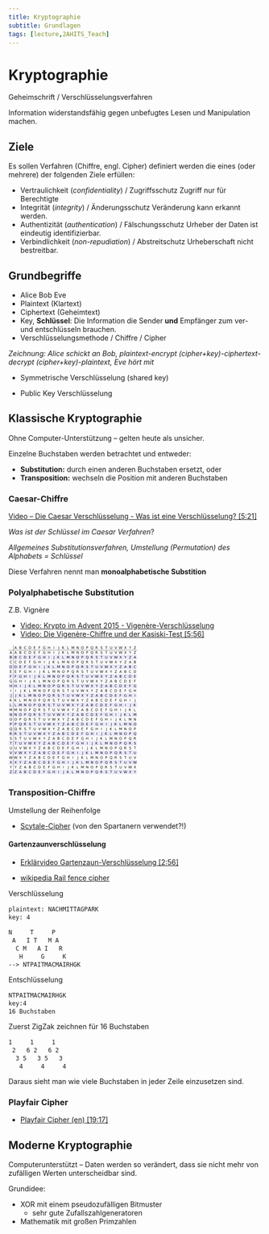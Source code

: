 ```yaml
---
title: Kryptographie
subtitle: Grundlagen
tags: [lecture,2AHITS_Teach]
---
```


# Kryptographie

Geheimschrift / Verschlüsselungsverfahren

Information widerstandsfähig gegen unbefugtes Lesen und Manipulation machen.



## Ziele

Es sollen Verfahren (Chiffre, engl. Cipher) definiert werden die eines (oder mehrere) der folgenden Ziele erfüllen:

- Vertraulichkeit (*confidentiality*) / Zugriffsschutz
  Zugriff nur für Berechtigte
- Integrität (*integrity*) / Änderungsschutz
  Veränderung kann erkannt werden.
- Authentizität (*authentication*) / Fälschungsschutz
  Urheber der Daten ist eindeutig identifizierbar.
- Verbindlichkeit (*non-repudiation*) / Abstreitschutz
  Urheberschaft nicht bestreitbar.



## Grundbegriffe

- Alice Bob Eve
- Plaintext (Klartext)
- Ciphertext (Geheimtext)
- Key, **Schlüssel**: Die Information die Sender **und** Empfänger zum ver- und entschlüsseln brauchen.
- Verschlüsselungsmethode / Chiffre / Cipher



*Zeichnung: Alice schickt an Bob, plaintext-encrypt (cipher+key)-ciphertext-decrypt (cipher+key)-plaintext, Eve hört mit*

- Symmetrische Verschlüsselung (shared key)

- Public Key Verschlüsselung



## Klassische Kryptographie

Ohne Computer-Unterstützung – gelten heute als unsicher.

Einzelne Buchstaben werden betrachtet und entweder:

- **Substitution:** durch einen anderen Buchstaben ersetzt, oder
- **Transposition:** wechseln die Position mit anderen Buchstaben



### Caesar-Chiffre

[Video – Die Caesar Verschlüsselung - Was ist eine Verschlüsselung? [5:21]](https://youtu.be/DcX77qgbBZw)

*Was ist der Schlüssel im Caesar Verfahren*?

*Allgemeines Substitutionsverfahren, Umstellung (Permutation) des Alphabets = Schlüssel*

Diese Verfahren nennt man **monoalphabetische Substition**



### Polyalphabetische Substitution

Z.B. Vignère

- [Video: Krypto im Advent 2015 - Vigenère-Verschlüsselung](https://youtu.be/4y4nCG8631g)
- [Video: Die Vigenère-Chiffre und der Kasiski-Test [5:56]](https://youtu.be/Y6qimy9o3f4)

<img src="fig/Vigenere_square.png" alt="Vigenère_square_shading.svg" style="zoom:25%;" />



### Transposition-Chiffre

Umstellung der Reihenfolge

- [Scytale-Cipher](https://de.wikipedia.org/wiki/Skytale) (von den Spartanern verwendet?!)



#### Gartenzaunverschlüsselung

- [Erklärvideo Gartenzaun-Verschlüsselung [2:56]](https://youtu.be/EIJ73KApF18)

- [wikipedia Rail fence cipher](https://en.wikipedia.org/wiki/Rail_fence_cipher)

Verschlüsselung

```
plaintext: NACHMITTAGPARK
key: 4
```

```
N     T     P
 A   I T   M A
  C M   A I   R
   H     G     K
--> NTPAITMACMAIRHGK
```

Entschlüsselung

```
NTPAITMACMAIRHGK
key:4
16 Buchstaben
```

Zuerst ZigZak zeichnen für 16 Buchstaben

```
1     1     1
 2   6 2   6 2
  3 5   3 5   3
   4     4     4
```

Daraus sieht man wie viele Buchstaben in jeder Zeile einzusetzen sind.



### Playfair Cipher

- [Playfair Cipher (en) [19:17]](https://youtu.be/-KjFbTK1IIw)



## Moderne Kryptographie

Computerunterstützt – Daten werden so verändert, dass sie nicht mehr von zufälligen Werten unterscheidbar sind. 

Grundidee: 

- XOR mit einem pseudozufälligen Bitmuster
  - sehr gute Zufallszahlgeneratoren
- Mathematik mit großen Primzahlen

